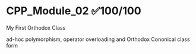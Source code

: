 # CPP_Module_02 ✅100/100
My First Orthodox Class

ad-hoc polymorphism, operator overloading and Orthodox Cononical class form
